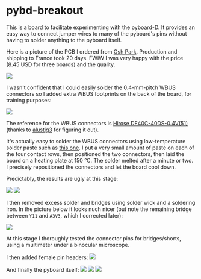 # pybd-breakout

This is a board to facilitate experimenting with the [pyboard-D](https://pybd.io). It provides an easy way to connect jumper wires to many of the pyboard's pins without having to solder anything to the pyboard itself.

Here is a picture of the PCB I ordered from [Osh Park](https://oshpark.com). Production and shipping to France took 20 days. FWIW I was very happy with the price (8.45 USD for three boards) and the quality.

![](photos/front.jpg)

I wasn't confident that I could easily solder the 0.4-mm-pitch WBUS connectors so I added extra WBUS footprints  on the back of the board, for training purposes:

![](photos/back.jpg)

The reference for the WBUS connectors is [Hirose DF40C-40DS-0.4V(51)](https://www.digikey.com/products/en?keywords=h11625ct-nd) (thanks to [alustig3](https://forum.micropython.org/viewtopic.php?f=20&t=6164) for figuring it out).

It's actually easy to solder the WBUS connectors using low-temperature solder paste such as [this one](https://www.amazon.fr/gp/product/B07B3WV5KN). I put a very small amount of paste on each of the four contact rows, then positioned the two connectors, then laid the board on a heating plate at 150&nbsp;°C. The solder melted after a minute or two. I precisely repositioned the connectors and let the board cool down.

Predictably, the results are ugly at this stage:

![](photos/with_connectors.jpg)
![](photos/before_wick.jpg)

I then removed excess solder and bridges using solder wick and a soldering iron. In the picture below it looks nuch nicer (but note the remaining bridge between `Y11` and `A3V3`, which I corrected later):

![](photos/after_wick.jpg)

At this stage I thoroughly tested the connector pins for bridges/shorts, using a multimeter under a binocular microscope.

I then added female pin headers:
![](photos/perspective_without_pyboard.jpg)

And finally the pyboard itself:
![](photos/perspective_with_pyboard.jpg)
![](photos/with_pyboard.jpg)
![](photos/profile.jpg)
